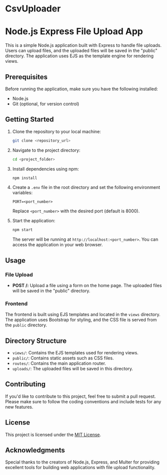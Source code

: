 # CsvUploader
# Node.js Express File Upload App

This is a simple Node.js application built with Express to handle file uploads. Users can upload files, and the uploaded files will be saved in the "public" directory. The application uses EJS as the template engine for rendering views.

## Prerequisites

Before running the application, make sure you have the following installed:

- Node.js
- Git (optional, for version control)

## Getting Started

1. Clone the repository to your local machine:

   ```bash
   git clone <repository_url>
   ```

2. Navigate to the project directory:

   ```bash
   cd <project_folder>
   ```

3. Install dependencies using npm:

   ```bash
   npm install
   ```

4. Create a `.env` file in the root directory and set the following environment variables:

   ```env
   PORT=<port_number>
   ```

   Replace `<port_number>` with the desired port (default is 8000).

5. Start the application:

   ```bash
   npm start
   ```

   The server will be running at `http://localhost:<port_number>`. You can access the application in your web browser.

## Usage

### File Upload

- **POST /:** Upload a file using a form on the home page. The uploaded files will be saved in the "public" directory.

### Frontend

The frontend is built using EJS templates and located in the `views` directory. The application uses Bootstrap for styling, and the CSS file is served from the `public` directory.

## Directory Structure

- `views/`: Contains the EJS templates used for rendering views.
- `public/`: Contains static assets such as CSS files.
- `routes/`: Contains the main application router.
- `uploads/`: The uploaded files will be saved in this directory.

## Contributing

If you'd like to contribute to this project, feel free to submit a pull request. Please make sure to follow the coding conventions and include tests for any new features.

## License

This project is licensed under the [MIT License](LICENSE).

## Acknowledgments

Special thanks to the creators of Node.js, Express, and Multer for providing excellent tools for building web applications with file upload functionality.

